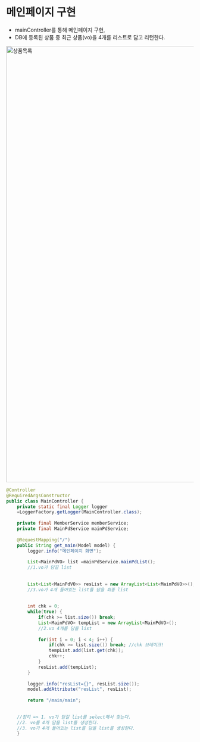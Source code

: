 # 메인페이지 구현
- mainController를 통해 메인페이지 구현,
- DB에 등록된 상품 중 최근 상품(vo)을 4개를 리스트로 담고 리턴한다.

<img width="1172" alt="상품목록" src="https://user-images.githubusercontent.com/105181325/180380262-713407dd-60b4-42d9-9937-4c28a759b690.png">


```java
@Controller
@RequiredArgsConstructor
public class MainController {
	private static final Logger logger
	=LoggerFactory.getLogger(MainController.class);
	
	private final MemberService memberService;
	private final MainPdService mainPdService;
	
	@RequestMapping("/")
	public String get_main(Model model) {
		logger.info("메인페이지 화면");
		
		List<MainPdVO> list =mainPdService.mainPdList();
		//1.vo가 담길 list 
		
		
		List<List<MainPdVO>> resList = new ArrayList<List<MainPdVO>>();
		//3.vo가 4개 들어있는 list를 담을 최종 list 
		
		
		int chk = 0;
		while(true) {
			if(chk >= list.size()) break;
			List<MainPdVO> tempList = new ArrayList<MainPdVO>();
			//2.vo 4개를 담을 list
			
			for(int i = 0; i < 4; i++) {
				if(chk >= list.size()) break; //chk 브레이크!
				tempList.add(list.get(chk));
				chk++;
			}
			resList.add(tempList);
		}
		
		logger.info("resList={}", resList.size());
		model.addAttribute("resList", resList);
		
		return "/main/main";
    
    
    //정리 => 1. vo가 담길 list를 select해서 찾는다.
    //2. vo를 4개 담을 list를 생성한다.
    //3. vo가 4개 들어있는 list를 담을 list를 생성한다.
	}


```
